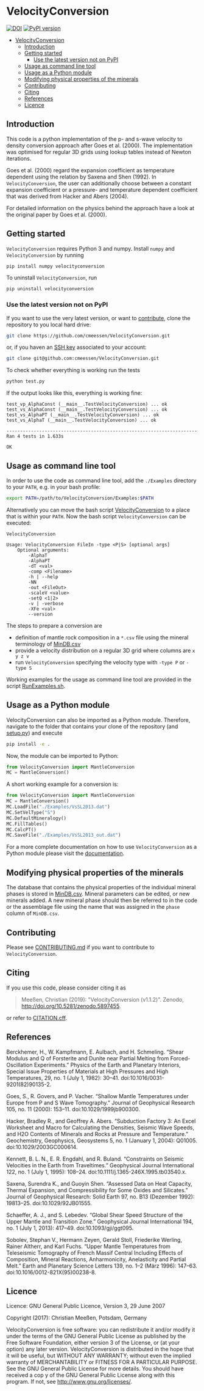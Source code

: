 # VelocityConversion

[![DOI](https://zenodo.org/badge/87794116.svg)](https://zenodo.org/badge/latestdoi/87794116) [![PyPI version](https://badge.fury.io/py/velocityconversion.svg)](https://badge.fury.io/py/velocityconversion)

- [VelocityConversion](#velocityconversion)
  - [Introduction](#introduction)
  - [Getting started](#getting-started)
    - [Use the latest version not on PyPI](#use-the-latest-version-not-on-pypi)
  - [Usage as command line tool](#usage-as-command-line-tool)
  - [Usage as a Python module](#usage-as-a-python-module)
  - [Modifying physical properties of the minerals](#modifying-physical-properties-of-the-minerals)
  - [Contributing](#contributing)
  - [Citing](#citing)
  - [References](#references)
  - [Licence](#licence)

## Introduction

This code is a python implementation of the p- and s-wave velocity to density
conversion approach after Goes et al. (2000). The implementation was optimised
for regular 3D grids using lookup tables instead of Newton iterations.

Goes et al. (2000) regard the expansion coefficient as temperature dependent
using the relation by Saxena and Shen (1992). In `VelocityConversion`, the user
can additionally choose between a constant expansion coefficient or a pressure-
and temperature dependent coefficient that was derived from Hacker and Abers
(2004).

For detailed information on the physics behind the approach have a look at the
original paper by Goes et al. (2000).

## Getting started

`VelocityConversion` requires Python 3 and numpy. Install `numpy` and
`VelocityConversion` by running

```bash
pip install numpy velocityconversion
```

To uninstall `VelocityConversion`, run

```bash
pip uninstall velocityconversion
```

### Use the latest version not on PyPI

If you want to use the very latest version, or want to
[contribute](#contributing), clone the repository to you local hard drive:

```bash
git clone https://github.com/cmeessen/VelocityConversion.git
```

or, if you haven an [SSH key](https://docs.github.com/en/free-pro-team@latest/github/authenticating-to-github/generating-a-new-ssh-key-and-adding-it-to-the-ssh-agent)
associated to your account:

```bash
git clone git@github.com:cmeessen/VelocityConversion.git
```

To check whether everything is working run the tests

```bash
python test.py
```

If the output looks like this, everything is working fine:

```
test_vp_AlphaConst (__main__.TestVelocityConversion) ... ok
test_vs_AlphaConst (__main__.TestVelocityConversion) ... ok
test_vs_AlphaPT (__main__.TestVelocityConversion) ... ok
test_vs_AlphaT (__main__.TestVelocityConversion) ... ok

----------------------------------------------------------------------
Ran 4 tests in 1.633s

OK
```

## Usage as command line tool

In order to use the code as command line tool, add the `./Examples` directory
to your `PATH`, e.g. in your bash profile:

```bash
export PATH=/path/to/VelocityConversion/Examples:$PATH
```

Alternatively you can move the bash script
[VelocityConversion](./Examples/VelocityConversion) to a place that is within
your `PATH`. Now the bash script `VelocityConversion` can be executed:

```
VelocityConversion

Usage: VelocityConversion FileIn -type <P|S> [optional args]
    Optional arguments:
        -AlphaT
        -AlphaPT
        -dT <val>
        -comp <Filename>
        -h | --help
        -NN
        -out <FileOut>
        -scaleV <value>
        -setQ <1|2>
        -v | -verbose
        -XFe <val>
        --version
```

The steps to prepare a conversion are

- definition of mantle rock composition in a `*.csv` file using the mineral
  terminology of [MinDB.csv](./VelocityConversion/MinDB.csv)
- provide a velocity distribution on a regular 3D grid where columns are `x y z
  v`
- run `VelocityConversion` specifying the velocity type with `-type P` or
  `-type S`

Working examples for the usage as command line tool are provided in the script
[RunExamples.sh](./Examples/RunExamples.sh).

## Usage as a Python module

VelocityConversion can also be imported as a Python module. Therefore, navigate
to the folder that contains your clone of the repository (and
[setup.py](./setup.py)) and execute

```bash
pip install -e .
```

Now, the module can be imported to Python:

```python
from VelocityConversion import MantleConversion
MC = MantleConversion()
```

A short working example for a conversion is:

```python
from VelocityConversion import MantleConversion
MC = MantleConversion()
MC.LoadFile("./Examples/VsSL2013.dat")
MC.SetVelType("S")
MC.DefaultMineralogy()
MC.FillTables()
MC.CalcPT()
MC.SaveFile("./Examples/VsSL2013_out.dat")
```

For a more complete documentation on how to use `VelocityConversion` as a Python
module please visit the
[documentation](https://cmeessen.github.io/VelocityConversion/).

## Modifying physical properties of the minerals

The database that contains the physical properties of the individual mineral
phases is stored in [MinDB.csv](./VelocityConversion/MinDB.csv).
Mineral parameters can be edited, or new minerals added. A new mineral phase
should then be referred to in the code or the assemblage file using the name
that was assigned in the `phase` column of `MinDB.csv`.

## Contributing

Please see [CONTRIBUTING.md](./CONTRIBUTING.md) if you want to contribute to
`VelocityConversion`.

## Citing

If you use this code, please consider citing it as

> Meeßen, Christian (2019): "VelocityConversion (v1.1.2)". Zenodo,
> http://doi.org/10.5281/zenodo.5897455.

or refer to [CITATION.cff](./CITATION.cff).

## References

Berckhemer, H., W. Kampfmann, E. Aulbach, and H. Schmeling. “Shear Modulus and
Q of Forsterite and Dunite near Partial Melting from Forced-Oscillation
Experiments.” Physics of the Earth and Planetary Interiors, Special Issue
Properties of Materials at High Pressures and High Temperatures, 29, no. 1
(July 1, 1982): 30–41. doi:10.1016/0031-9201(82)90135-2.

Goes, S., R. Govers, and P. Vacher. “Shallow Mantle Temperatures under Europe
from P and S Wave Tomography.” Journal of Geophysical Research 105, no. 11
(2000): 153–11. doi:10.1029/1999jb900300.

Hacker, Bradley R., and Geoffrey A. Abers. “Subduction Factory 3: An Excel
Worksheet and Macro for Calculating the Densities, Seismic Wave Speeds, and H2O
Contents of Minerals and Rocks at Pressure and Temperature.” Geochemistry,
Geophysics, Geosystems 5, no. 1 (January 1, 2004): Q01005.
doi:10.1029/2003GC000614.

Kennett, B. L. N., E. R. Engdahl, and R. Buland. “Constraints on Seismic
Velocities in the Earth from Traveltimes.” Geophysical Journal International
122, no. 1 (July 1, 1995): 108–24. doi:10.1111/j.1365-246X.1995.tb03540.x.

Saxena, Surendra K., and Guoyin Shen. “Assessed Data on Heat Capacity, Thermal
Expansion, and Compressibility for Some Oxides and Silicates.” Journal of
Geophysical Research: Solid Earth 97, no. B13 (Dezember 1992): 19813–25.
doi:10.1029/92JB01555.

Schaeffer, A. J., and S. Lebedev. “Global Shear Speed Structure of the Upper
Mantle and Transition Zone.” Geophysical Journal International 194, no. 1 (July
1, 2013): 417–49. doi:10.1093/gji/ggt095.

Sobolev, Stephan V., Hermann Zeyen, Gerald Stoll, Friederike Werling, Rainer
Altherr, and Karl Fuchs. “Upper Mantle Temperatures from Teleseismic Tomography
of French Massif Central Including Effects of Composition, Mineral Reactions,
Anharmonicity, Anelasticity and Partial Melt.” Earth and Planetary Science
Letters 139, no. 1–2 (März 1996): 147–63. doi:10.1016/0012-821X(95)00238-8.

## Licence

Licence: GNU General Public Licence, Version 3, 29 June 2007

Copyright (2017): Christian Meeßen, Potsdam, Germany

VelocityConversion is free software: you can redistribute it and/or modify it
under the terms of the GNU General Public License as published by the Free
Software Foundation, either version 3 of the License, or (at your option) any
later version. VelocityConversion is distributed in the hope that it will be
useful, but WITHOUT ANY WARRANTY; without even the implied warranty of
MERCHANTABILITY or FITNESS FOR A PARTICULAR PURPOSE. See the GNU General Public
License for more details. You should have received a cop y of the GNU General
Public License along with this program. If not, see
http://www.gnu.org/licenses/.
